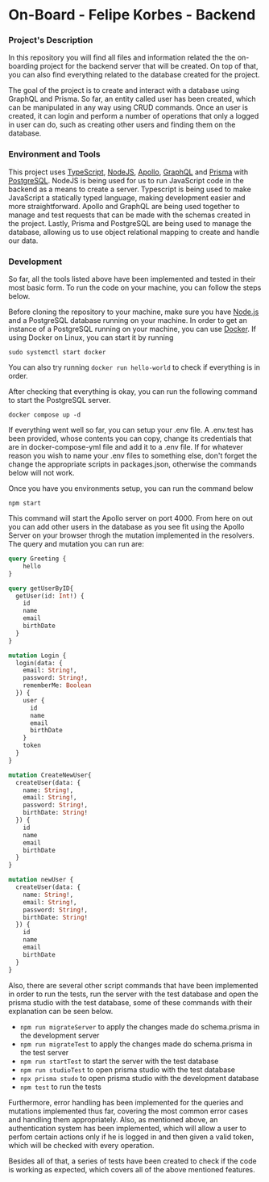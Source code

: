# On-Board - Felipe Korbes - Backend

### Project's Description

In this repository you will find all files and information related the the on-boarding project for the backend server that will be created. On top of that, you can also find everything related to the database created for the project.

The goal of the project is to create and interact with a database using GraphQL and Prisma. So far, an entity called user has been created, which can be manipulated in any way using CRUD commands. Once an user is created, it can login and perform a number of operations that only a logged in user can do, such as creating other users and finding them on the database.

### Environment and Tools
This project uses [TypeScript](https://www.typescriptlang.org/), [NodeJS](https://nodejs.org/en), [Apollo](https://www.apollographql.com/), [GraphQL](https://graphql.org/) and [Prisma](https://www.prisma.io/) with [PostgreSQL](https://www.postgresql.org/). NodeJS is being used for us to run JavaScript code in the backend as a means to create a server. Typescript is being used to make JavaScript a statically typed language, making development easier and more straightforward. Apollo and GraphQL are being used together to manage and test requests that can be made with the schemas created in the project. Lastly, Prisma and PostgreSQL are being used to manage the database, allowing us to use object relational mapping to create and handle our data.

### Development  
So far, all the tools listed above have been implemented and tested in their most basic form. To run the code on your machine, you can follow the steps below.

Before cloning the repository to your machine, make sure you have [Node.js](https://nodejs.org/en) and a PostgreSQL database running on your machine. In order to get an instance of a PostgreSQL running on your machine, you can use [Docker](https://www.docker.com/). If using Docker on Linux, you can start it by running

```plaintext
sudo systemctl start docker
```

You can also try running `docker run hello-world` to check if everything is in order.

After checking that everything is okay, you can run the following command to start the PostgreSQL server.

```plaintext
docker compose up -d
```

If everything went well so far, you can setup your .env file. A .env.test has been provided, whose contents you can copy, change its credentials that are in docker-compose-yml file and add it to a .env file. If for whatever reason you wish to name your .env files to something else, don't forget the change the appropriate scripts in packages.json, otherwise the commands below will not work.

Once you have you environments setup, you can run the command below

```plaintext
npm start
```

This command will start the Apollo server on port 4000. From here on out you can add other users in the database as you see fit using the Apollo Server on your browser throgh the mutation implemented in the resolvers. The query and mutation you can run are:

```graphql
query Greeting {
    hello
}

query getUserByID{
  getUser(id: Int!) {
    id
    name
    email
    birthDate
  }
}

mutation Login {
  login(data: {
    email: String!,
    password: String!,
    rememberMe: Boolean
  }) {
    user {
      id
      name
      email
      birthDate
    }
    token
  }
}

mutation CreateNewUser{
  createUser(data: {
    name: String!,
    email: String!,
    password: String!,
    birthDate: String!
  }) {
    id
    name
    email
    birthDate
  }
}

mutation newUser {
  createUser(data: {
    name: String!,
    email: String!,
    password: String!,
    birthDate: String!
  }) {
    id
    name
    email
    birthDate
  }
}
```

Also, there are several other script commands that have been implemented in order to run the tests, run the server with the test database and open the prisma studio with the test database, some of these commands with their explanation can be seen below.

+ `npm run migrateServer` to apply the changes made do schema.prisma in the development server 
+ `npm run migrateTest` to apply the changes made do schema.prisma in the test server
+ `npm run startTest` to start the server with the test database
+ `npm run studioTest` to open prisma studio with the test database
+ `npx prisma studo` to open prisma studio with the development database 
+ `npm test` to run the tests

Furthermore, error handling has been implemented for the queries and mutations implemented thus far, covering the most common error cases and handling them appropriately. Also, as mentioned above, an authentication system has been implemented, which will allow a user to perfom certain actions only if he is logged in and then given a valid token, which will be checked with every operation.

Besides all of that, a series of tests have been created to check if the code is working as expected, which covers all of the above mentioned features.
